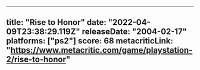 
---
title: "Rise to Honor"
date: "2022-04-09T23:38:29.119Z"
releaseDate: "2004-02-17"
platforms: ["ps2"]
score: 68
metacriticLink: "https://www.metacritic.com/game/playstation-2/rise-to-honor"
---

